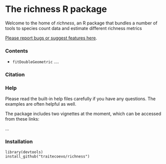 # The richness R package

Welcome to the home of *richness*, an R package that bundles a number of tools to species count data and estimate different richness metrics

[Please report bugs or suggest features here](https://github.com/traitecoevo/richness/issues).


### Contents

* `fitDoubleGeometric` ....

### Citation


### Help

Please read the built-in help files carefully if you have any questions. The examples are often helpful as well.

The package includes two vignettes at the moment, which can be accessed from these links:

...

### Installation

```
library(devtools)
install_github("traitecoevo/richness")
```

